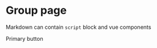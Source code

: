 # Group page

Markdown can contain `script` block and vue components

<button-primary color="blue">Primary button</button-primary>

<script lang="ts">
import {defineComponent} from "vue"; 
import ButtonPrimary from "@comp/Button/ButtonPrimary.vue";

export default defineComponent({
  components: { ButtonPrimary },
});
</script>
